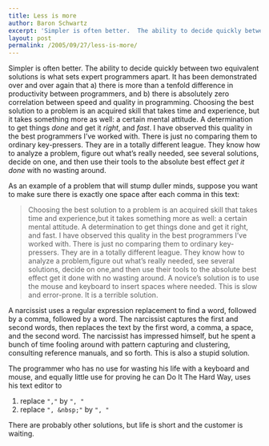 ```yaml
---
title: Less is more
author: Baron Schwartz
excerpt: 'Simpler is often better.  The ability to decide quickly between two equivalent solutions is what sets expert programmers apart.'
layout: post
permalink: /2005/09/27/less-is-more/
---
```

Simpler is often better. The ability to decide quickly between two equivalent solutions is what sets expert programmers apart. It has been demonstrated over and over again that a) there is more than a tenfold difference in productivity between programmers, and b) there is absolutely zero correlation between speed and quality in programming. Choosing the best solution to a problem is an acquired skill that takes time and experience, but it takes something more as well: a certain mental attitude. A determination to get things *done* and get it *right*, and *fast*. I have observed this quality in the best programmers I&#8217;ve worked with. There is just no comparing them to ordinary key-pressers. They are in a totally different league. They know how to analyze a problem, figure out what&#8217;s really needed, see several solutions, decide on one, and then use their tools to the absolute best effect *get it done* with no wasting around.

As an example of a problem that will stump duller minds, suppose you want to make sure there is exactly one space after each comma in this text:

> Choosing the best solution to a problem is an acquired skill that takes time and experience,but it takes something more as well: a certain mental attitude. A determination to get things done and get it right, and fast. I have observed this quality in the best programmers I&#8217;ve worked with. There is just no comparing them to ordinary key-pressers. They are in a totally different league. They know how to analyze a problem,figure out what&#8217;s really needed, see several solutions, decide on one,and then use their tools to the absolute best effect get it done with no wasting around.
A novice&#8217;s solution is to use the mouse and keyboard to insert spaces where needed. This is slow and error-prone. It is a terrible solution.

A narcissist uses a regular expression replacement to find a word, followed by a comma, followed by a word. The narcissist captures the first and second words, then replaces the text by the first word, a comma, a space, and the second word. The narcissist has impressed himself, but he spent a bunch of time fooling around with pattern capturing and clustering, consulting reference manuals, and so forth. This is also a stupid solution.

The programmer who has no use for wasting his life with a keyboard and mouse, and equally little use for proving he can Do It The Hard Way, uses his text editor to

1.  replace `","` by `", "`
2.  replace `", &nbsp;"` by `", "`

There are probably other solutions, but life is short and the customer is waiting.